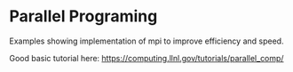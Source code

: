Parallel Programing
==================

Examples showing implementation of mpi to improve efficiency and speed.

Good basic tutorial here: https://computing.llnl.gov/tutorials/parallel_comp/



